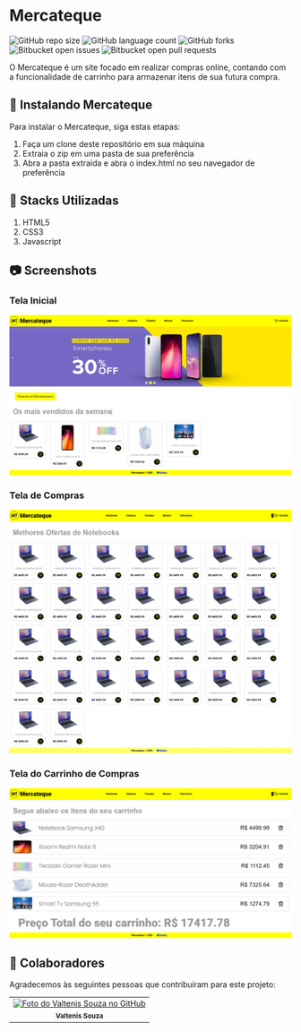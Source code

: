 # Mercateque

![GitHub repo size](https://img.shields.io/github/repo-size/Thiagomdias22/ipet2.0?style=for-the-badge)
![GitHub language count](https://img.shields.io/github/languages/count/Thiagomdias22/ipet2.0?style=for-the-badge)
![GitHub forks](https://img.shields.io/github/forks/Thiagomdias22/ipet2.0?style=for-the-badge)
![Bitbucket open issues](https://img.shields.io/bitbucket/issues/Thiagomdias22/ipet2.0?style=for-the-badge)
![Bitbucket open pull requests](https://img.shields.io/bitbucket/pr-raw/Thiagomdias22/ipet2.0?style=for-the-badge)

O Mercateque é um site focado em realizar compras online, contando com a funcionalidade de carrinho para armazenar itens de sua futura compra.

## 🚀 Instalando Mercateque

Para instalar o Mercateque, siga estas etapas:

1. Faça um clone deste repositório em sua máquina
2. Extraia o zip em uma pasta de sua preferência
3. Abra a pasta extraida e abra o index.html no seu navegador de preferência

## 🔋 Stacks Utilizadas

1. HTML5
2. CSS3
3. Javascript

## 📷 Screenshots

### Tela Inicial
![](/screenshots/1.png)
### Tela de Compras
![](/screenshots/2.png)
### Tela do Carrinho de Compras
![](/screenshots/3.png)

## 🤝 Colaboradores

Agradecemos às seguintes pessoas que contribuíram para este projeto:

<table>
  <tr>
    <td align="center">
      <a href="#">
        <img src="https://avatars.githubusercontent.com/u/47244327" width="100px;" alt="Foto do Valtenis Souza no GitHub"/><br>
        <sub>
          <b>Valtenis Souza</b>
        </sub>
      </a>
  </tr>
</table>
